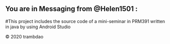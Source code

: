 ## You are in **Messaging** from @Helen1501 :

#This project includes the source code of a mini-seminar in PRM391 written in java by using Android Studio
  

&copy; 2020 trambdao
